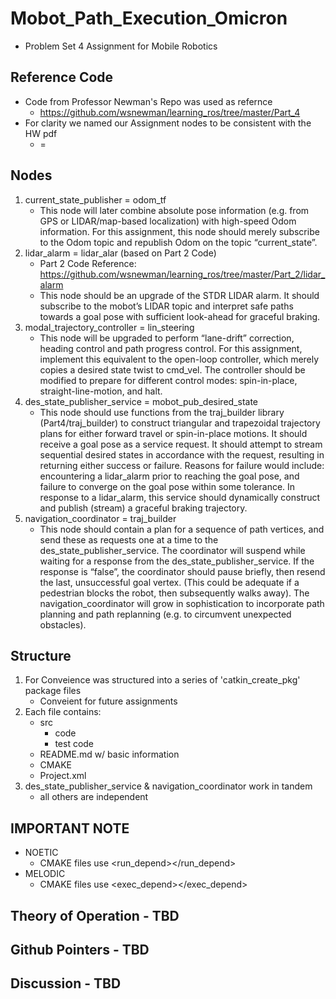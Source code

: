 # Mobot_Path_Execution_Omicron
  - Problem Set 4 Assignment for Mobile Robotics
  
## Reference Code
   - Code from Professor Newman's Repo was used as refernce
     - https://github.com/wsnewman/learning_ros/tree/master/Part_4
   - For clarity we named our Assignment nodes to be consistent with the HW pdf
     - <Our Package Variation> = <Equivalent From Reference Code>
## Nodes
1. current_state_publisher = odom_tf
   - This node will later combine absolute pose information (e.g. from GPS or LIDAR/map-based localization) with high-speed Odom information. For this assignment, this node should merely subscribe to the Odom topic and republish Odom on the topic “current_state”.
2. lidar_alarm = lidar_alar (based on Part 2 Code)
   - Part 2 Code Reference: https://github.com/wsnewman/learning_ros/tree/master/Part_2/lidar_alarm
   - This node should be an upgrade of the STDR LIDAR alarm. It should subscribe to the mobot’s LIDAR topic and interpret safe paths towards a goal pose with sufficient look-ahead for graceful braking.
3. modal_trajectory_controller = lin_steering
   - This node will be upgraded to perform “lane-drift” correction, heading control and path progress control. For this assignment, implement this equivalent to the open-loop controller, which merely copies a desired state twist to cmd_vel. The controller should be modified to prepare for different control modes: spin-in-place, straight-line-motion, and halt.
4. des_state_publisher_service = mobot_pub_desired_state
   - This node should use functions from the traj_builder library (Part4/traj_builder) to construct triangular and trapezoidal trajectory plans for either forward travel or spin-in-place motions. It should receive a goal pose as a service request. It should attempt to stream sequential desired states in accordance with the request, resulting in returning either success or failure. Reasons for failure would include: encountering a lidar_alarm prior to reaching the goal pose, and failure to converge on the goal pose within some tolerance. In response to a lidar_alarm, this service should dynamically construct and publish (stream) a graceful braking trajectory.
5. navigation_coordinator = traj_builder
   - This node should contain a plan for a sequence of path vertices, and send these as requests one at a time to the des_state_publisher_service. The coordinator will suspend while waiting for a response from the des_state_publisher_service. If the response is “false”, the coordinator should pause briefly, then resend the last, unsuccessful goal vertex. (This could be adequate if a pedestrian blocks the robot, then subsequently walks away). The navigation_coordinator will grow in sophistication to incorporate path planning and path replanning (e.g. to circumvent unexpected obstacles).
## Structure
1. For Conveience was structured into a series of 'catkin_create_pkg' package files
   - Conveient for future assignments
2. Each file contains:
   - src
     - code
     - test code
   - README.md w/ basic information
   - CMAKE
   - Project.xml
3. des_state_publisher_service & navigation_coordinator work in tandem
   - all others are independent
## IMPORTANT NOTE
   - NOETIC
     - CMAKE files use <run_depend></run_depend>
   - MELODIC
     - CMAKE files use <exec_depend></exec_depend>
   
## Theory of Operation - TBD
## Github Pointers - TBD
## Discussion - TBD

